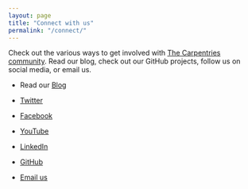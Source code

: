 ```yaml
---
layout: page
title: "Connect with us"
permalink: "/connect/"
---
```



Check out the various ways to get involved with [The Carpentries community](https://carpentries.org/community/).
Read our blog, check out our GitHub projects, follow us on social media, or email us. 

* Read our [Blog](/blog/archive)

* [Twitter](#)
* [Facebook](#)
* [YouTube](#)
* [LinkedIn](#)
* [GitHub](#)
* [Email us](mailto:team@carpentries.org)


